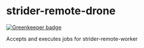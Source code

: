 strider-remote-drone
====================

[![Greenkeeper badge](https://badges.greenkeeper.io/Strider-CD/strider-remote-drone.svg)](https://greenkeeper.io/)

Accepts and executes jobs for strider-remote-worker
